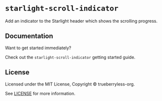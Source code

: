 # `starlight-scroll-indicator`

Add an indicator to the Starlight header which shows the scrolling progress.

## Documentation

Want to get started immediately?

Check out the `starlight-scroll-indicator` getting started guide.

## License

Licensed under the MIT License, Copyright © trueberryless-org.

See [LICENSE](https://github.com/trueberryless-org/starlight-scroll-indicator/blob/main/LICENSE) for more information.
